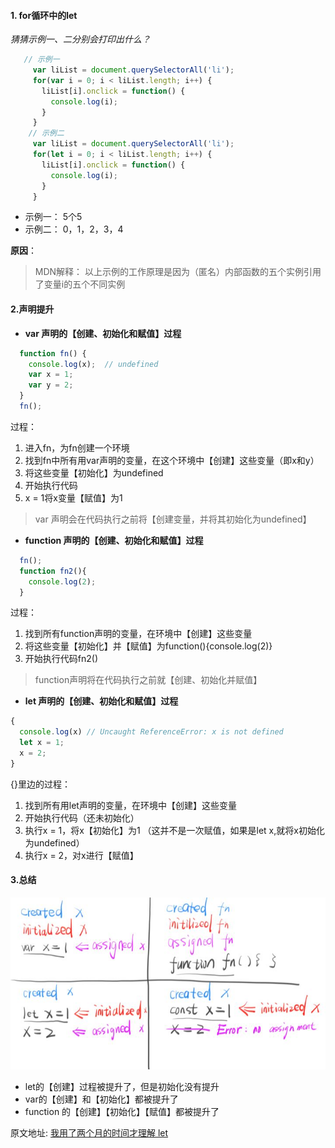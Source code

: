 #### 1. for循环中的let

*猜猜示例一、二分别会打印出什么？*

```javascript
   // 示例一
     var liList = document.querySelectorAll('li');
     for(var i = 0; i < liList.length; i++) {
       liList[i].onclick = function() {
         console.log(i);
       }
     }
    // 示例二
     var liList = document.querySelectorAll('li');
     for(let i = 0; i < liList.length; i++) {
       liList[i].onclick = function() {
         console.log(i);
       }
     }
```

- 示例一： 5个5
- 示例二： 0，1，2，3，4

**原因**：
>MDN解释： 以上示例的工作原理是因为（匿名）内部函数的五个实例引用了变量i的五个不同实例

#### 2.声明提升
- **var 声明的【创建、初始化和赋值】过程**
```javascript
  function fn() {
    console.log(x);  // undefined
    var x = 1;
    var y = 2;
  }
  fn();
```
过程：
1. 进入fn，为fn创建一个环境
2. 找到fn中所有用var声明的变量，在这个环境中【创建】这些变量（即x和y）
3. 将这些变量【初始化】为undefined
4. 开始执行代码
5. x = 1将x变量【赋值】为1
> var 声明会在代码执行之前将【创建变量，并将其初始化为undefined】

- **function 声明的【创建、初始化和赋值】过程**
```javascript
  fn();
  function fn2(){
    console.log(2);
  }
```
过程：
1. 找到所有function声明的变量，在环境中【创建】这些变量
2. 将这些变量【初始化】并【赋值】为function(){console.log(2)}
3. 开始执行代码fn2()
> function声明将在代码执行之前就【创建、初始化并赋值】

- **let 声明的【创建、初始化和赋值】过程**
```javascript
{
  console.log(x) // Uncaught ReferenceError: x is not defined
  let x = 1;
  x = 2;
}
```
{}里边的过程：
1. 找到所有用let声明的变量，在环境中【创建】这些变量
2. 开始执行代码（还未初始化）
3. 执行x = 1，将x【初始化】为1 （这并不是一次赋值，如果是let x,就将x初始化为undefined）
4. 执行x = 2，对x进行【赋值】

#### 3.总结
![](./let.jpg)

- let的【创建】过程被提升了，但是初始化没有提升
- var的【创建】和【初始化】都被提升了
- function 的【创建】【初始化】【赋值】都被提升了

原文地址: [我用了两个月的时间才理解 let](https://zhuanlan.zhihu.com/p/28140450)